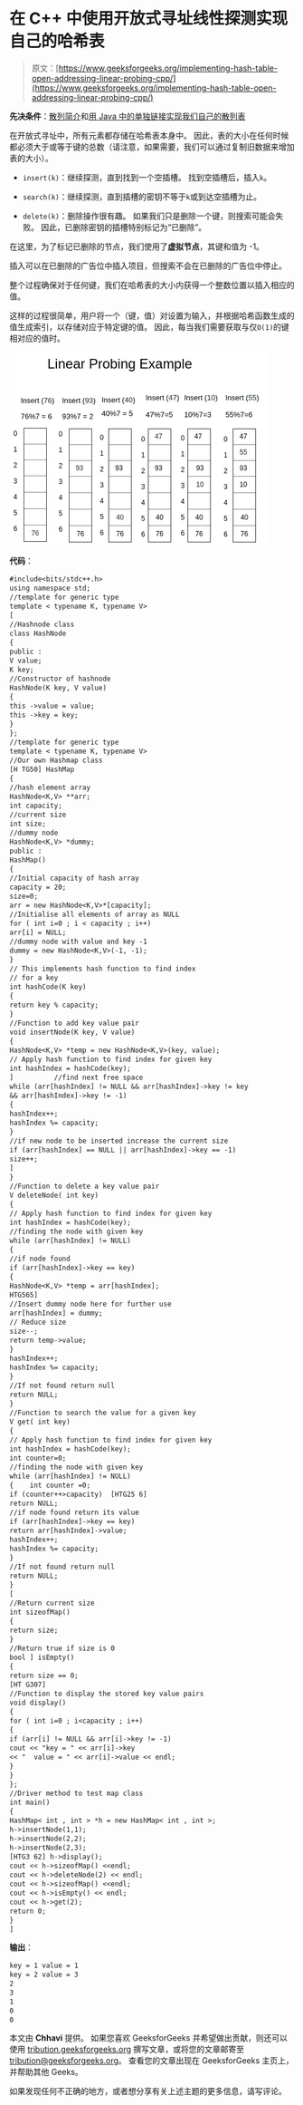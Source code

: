 # 在 C++ 中使用开放式寻址线性探测实现自己的哈希表

> 原文：[https://www.geeksforgeeks.org/implementing-hash-table-open-addressing-linear-probing-cpp/](https://www.geeksforgeeks.org/implementing-hash-table-open-addressing-linear-probing-cpp/)

**先决条件**：[散列简介](https://www.geeksforgeeks.org/hashing-set-1-introduction/)和[用 Java 中的单独链接实现我们自己的散列表](https://www.geeksforgeeks.org/implementing-our-own-hash-table-with-separate-chaining-in-java/)

在开放式寻址中，所有元素都存储在哈希表本身中。 因此，表的大小在任何时候都必须大于或等于键的总数（请注意，如果需要，我们可以通过复制旧数据来增加表的大小）。

*   `insert(k)`：继续探测，直到找到一个空插槽。 找到空插槽后，插入`k`。

*   `search(k)`：继续探测，直到插槽的密钥不等于`k`或到达空插槽为止。

*   `delete(k)`：删除操作很有趣。 如果我们只是删除一个键，则搜索可能会失败。 因此，已删除密钥的插槽特别标记为“已删除”。

在这里，为了标记已删除的节点，我们使用了**虚拟节点**，其键和值为 -1。

插入可以在已删除的广告位中插入项目，但搜索不会在已删除的广告位中停止。

整个过程确保对于任何键，我们在哈希表的大小内获得一个整数位置以插入相应的值。

这样的过程很简单，用户将一个（键，值）对设置为输入，并根据哈希函数生成的值生成索引，以存储对应于特定键的值。 因此，每当我们需要获取与仅`O(1)`的键相对应的值时。

![](img/62b1efaa86a55f91e638f1fd76d1a5d4.png)

**代码**：

```
#include<bits/stdc++.h>
using namespace std;
//template for generic type
template < typename K, typename V>
[
//Hashnode class
class HashNode
{
public :
V value;
K key;
//Constructor of hashnode
HashNode(K key, V value)
{
this ->value = value;
this ->key = key;
}
};
//template for generic type
template < typename K, typename V>
//Our own Hashmap class
[H TG50] HashMap
{
//hash element array
HashNode<K,V> **arr;
int capacity;
//current size
int size;
//dummy node
HashNode<K,V> *dummy;
public :
HashMap()
{
//Initial capacity of hash array
capacity = 20;
size=0;
arr = new HashNode<K,V>*[capacity];
//Initialise all elements of array as NULL
for ( int i=0 ; i < capacity ; i++)
arr[i] = NULL;
//dummy node with value and key -1
dummy = new HashNode<K,V>(-1, -1);
}
// This implements hash function to find index
// for a key
int hashCode(K key)
{
return key % capacity;
}
//Function to add key value pair
void insertNode(K key, V value)
{
HashNode<K,V> *temp = new HashNode<K,V>(key, value);
// Apply hash function to find index for given key
int hashIndex = hashCode(key);
]          //find next free space
while (arr[hashIndex] != NULL && arr[hashIndex]->key != key
&& arr[hashIndex]->key != -1)
{
hashIndex++;
hashIndex %= capacity;
}
//if new node to be inserted increase the current size
if (arr[hashIndex] == NULL || arr[hashIndex]->key == -1)
size++;
]
}
//Function to delete a key value pair
V deleteNode( int key)
{
// Apply hash function to find index for given key
int hashIndex = hashCode(key);
//finding the node with given key
while (arr[hashIndex] != NULL)
{
//if node found
if (arr[hashIndex]->key == key)
{
HashNode<K,V> *temp = arr[hashIndex];
HTG565]
//Insert dummy node here for further use
arr[hashIndex] = dummy;
// Reduce size
size--;
return temp->value;
}
hashIndex++;
hashIndex %= capacity;
}
//If not found return null
return NULL;
}
//Function to search the value for a given key
V get( int key)
{
// Apply hash function to find index for given key
int hashIndex = hashCode(key);
int counter=0;
//finding the node with given key
while (arr[hashIndex] != NULL)
{    int counter =0;
if (counter++>capacity)  [HTG25 6]
return NULL;
//if node found return its value
if (arr[hashIndex]->key == key)
return arr[hashIndex]->value;
hashIndex++;
hashIndex %= capacity;
}
//If not found return null
return NULL;
}
[
//Return current size
int sizeofMap()
{
return size;
}
//Return true if size is 0
bool ] isEmpty()
{
return size == 0;
[HT G307]
//Function to display the stored key value pairs
void display()
{
for ( int i=0 ; i<capacity ; i++)
{
if (arr[i] != NULL && arr[i]->key != -1)
cout << "key = " << arr[i]->key
<< "  value = " << arr[i]->value << endl;
}
}
};
//Driver method to test map class
int main()
{
HashMap< int , int > *h = new HashMap< int , int >;
h->insertNode(1,1);
h->insertNode(2,2);
h->insertNode(2,3);
[HTG3 62] h->display();
cout << h->sizeofMap() <<endl;
cout << h->deleteNode(2) << endl;
cout << h->sizeofMap() <<endl;
cout << h->isEmpty() << endl;
cout << h->get(2);
return 0;
}
]
```

**输出**：

```
key = 1 value = 1
key = 2 value = 3
2
3
1
0
0

```

本文由 **Chhavi** 提供。 如果您喜欢 GeeksforGeeks 并希望做出贡献，则还可以使用 [tribution.geeksforgeeks.org](http://www.contribute.geeksforgeeks.org) 撰写文章，或将您的文章邮寄至 tribution@geeksforgeeks.org。 查看您的文章出现在 GeeksforGeeks 主页上，并帮助其他 Geeks。

如果发现任何不正确的地方，或者想分享有关上述主题的更多信息，请写评论。

